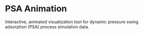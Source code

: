 # PSA Animation

Interactive, animated visualization tool for dynamic pressure swing adsorption (PSA) process simulation data.
